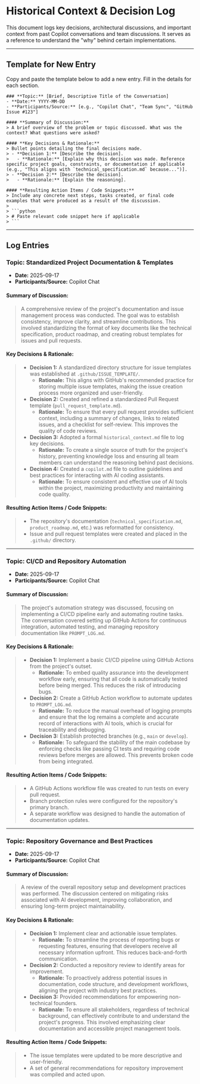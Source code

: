 # Historical Context & Decision Log

This document logs key decisions, architectural discussions, and important context from past Copilot conversations and team discussions. It serves as a reference to understand the "why" behind certain implementations.

---

## Template for New Entry

Copy and paste the template below to add a new entry. Fill in the details for each section.

```
### **Topic:** [Brief, Descriptive Title of the Conversation]
- **Date:** YYYY-MM-DD
- **Participants/Source:** [e.g., "Copilot Chat", "Team Sync", "GitHub Issue #123"]

#### **Summary of Discussion:**
> A brief overview of the problem or topic discussed. What was the context? What questions were asked?

#### **Key Decisions & Rationale:**
> Bullet points detailing the final decisions made.
> - **Decision 1:** [Describe the decision].
>   - **Rationale:** [Explain why this decision was made. Reference specific project goals, constraints, or documentation if applicable (e.g., "This aligns with `technical_specification.md` because...")].
> - **Decision 2:** [Describe the decision].
>   - **Rationale:** [Explain the reasoning].

#### **Resulting Action Items / Code Snippets:**
> Include any concrete next steps, tasks created, or final code examples that were produced as a result of the discussion.
>
> ```python
> # Paste relevant code snippet here if applicable
> ```
```

---
## Log Entries

### **Topic:** Standardized Project Documentation & Templates
- **Date:** 2025-09-17
- **Participants/Source:** Copilot Chat

#### **Summary of Discussion:**
> A comprehensive review of the project's documentation and issue management process was conducted. The goal was to establish consistency, improve clarity, and streamline contributions. This involved standardizing the format of key documents like the technical specification, product roadmap, and creating robust templates for issues and pull requests.

#### **Key Decisions & Rationale:**
> - **Decision 1:** A standardized directory structure for issue templates was established at `.github/ISSUE_TEMPLATE/`.
>   - **Rationale:** This aligns with GitHub's recommended practice for storing multiple issue templates, making the issue creation process more organized and user-friendly.
> - **Decision 2:** Created and refined a standardized Pull Request template (`pull_request_template.md`).
>   - **Rationale:** To ensure that every pull request provides sufficient context, including a summary of changes, links to related issues, and a checklist for self-review. This improves the quality of code reviews.
> - **Decision 3:** Adopted a formal `historical_context.md` file to log key decisions.
>   - **Rationale:** To create a single source of truth for the project's history, preventing knowledge loss and ensuring all team members can understand the reasoning behind past decisions.
> - **Decision 4:** Created a `copilot.md` file to outline guidelines and best practices for interacting with AI coding assistants.
>   - **Rationale:** To ensure consistent and effective use of AI tools within the project, maximizing productivity and maintaining code quality.

#### **Resulting Action Items / Code Snippets:**
> - The repository's documentation (`technical_specification.md`, `product_roadmap.md`, etc.) was reformatted for consistency.
> - Issue and pull request templates were created and placed in the `.github/` directory.

---

### **Topic:** CI/CD and Repository Automation
- **Date:** 2025-09-17
- **Participants/Source:** Copilot Chat

#### **Summary of Discussion:**
> The project's automation strategy was discussed, focusing on implementing a CI/CD pipeline early and automating routine tasks. The conversation covered setting up GitHub Actions for continuous integration, automated testing, and managing repository documentation like `PROMPT_LOG.md`.

#### **Key Decisions & Rationale:**
> - **Decision 1:** Implement a basic CI/CD pipeline using GitHub Actions from the project's outset.
>   - **Rationale:** To embed quality assurance into the development workflow early, ensuring that all code is automatically tested before being merged. This reduces the risk of introducing bugs.
> - **Decision 2:** Create a GitHub Action workflow to automate updates to `PROMPT_LOG.md`.
>   - **Rationale:** To reduce the manual overhead of logging prompts and ensure that the log remains a complete and accurate record of interactions with AI tools, which is crucial for traceability and debugging.
> - **Decision 3:** Establish protected branches (e.g., `main` or `develop`).
>   - **Rationale:** To safeguard the stability of the main codebase by enforcing checks like passing CI tests and requiring code reviews before merges are allowed. This prevents broken code from being integrated.

#### **Resulting Action Items / Code Snippets:**
> - A GitHub Actions workflow file was created to run tests on every pull request.
> - Branch protection rules were configured for the repository's primary branch.
> - A separate workflow was designed to handle the automation of documentation updates.

---

### **Topic:** Repository Governance and Best Practices
- **Date:** 2025-09-17
- **Participants/Source:** Copilot Chat

#### **Summary of Discussion:**
> A review of the overall repository setup and development practices was performed. The discussion centered on mitigating risks associated with AI development, improving collaboration, and ensuring long-term project maintainability.

#### **Key Decisions & Rationale:**
> - **Decision 1:** Implement clear and actionable issue templates.
>   - **Rationale:** To streamline the process of reporting bugs or requesting features, ensuring that developers receive all necessary information upfront. This reduces back-and-forth communication.
> - **Decision 2:** Conducted a repository review to identify areas for improvement.
>   - **Rationale:** To proactively address potential issues in documentation, code structure, and development workflows, aligning the project with industry best practices.
> - **Decision 3:** Provided recommendations for empowering non-technical founders.
>   - **Rationale:** To ensure all stakeholders, regardless of technical background, can effectively contribute to and understand the project's progress. This involved emphasizing clear documentation and accessible project management tools.

#### **Resulting Action Items / Code Snippets:**
> - The issue templates were updated to be more descriptive and user-friendly.
> - A set of general recommendations for repository improvement was compiled and acted upon.
